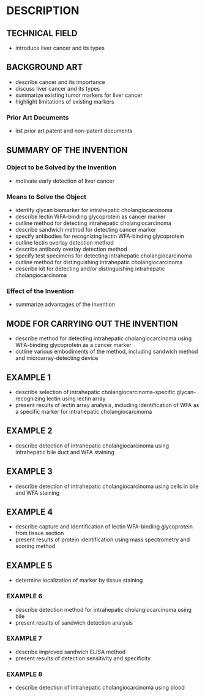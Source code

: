 # DESCRIPTION

## TECHNICAL FIELD

- introduce liver cancer and its types

## BACKGROUND ART

- describe cancer and its importance
- discuss liver cancer and its types
- summarize existing tumor markers for liver cancer
- highlight limitations of existing markers

### Prior Art Documents

- list prior art patent and non-patent documents

## SUMMARY OF THE INVENTION

### Object to be Solved by the Invention

- motivate early detection of liver cancer

### Means to Solve the Object

- identify glycan biomarker for intrahepatic cholangiocarcinoma
- describe lectin WFA-binding glycoprotein as cancer marker
- outline method for detecting intrahepatic cholangiocarcinoma
- describe sandwich method for detecting cancer marker
- specify antibodies for recognizing lectin WFA-binding glycoprotein
- outline lectin overlay detection method
- describe antibody overlay detection method
- specify test specimens for detecting intrahepatic cholangiocarcinoma
- outline method for distinguishing intrahepatic cholangiocarcinoma
- describe kit for detecting and/or distinguishing intrahepatic cholangiocarcinoma

### Effect of the Invention

- summarize advantages of the invention

## MODE FOR CARRYING OUT THE INVENTION

- describe method for detecting intrahepatic cholangiocarcinoma using WFA-binding glycoprotein as a cancer marker
- outline various embodiments of the method, including sandwich method and microarray-detecting device

## EXAMPLE 1

- describe selection of intrahepatic cholangiocarcinoma-specific glycan-recognizing lectin using lectin array
- present results of lectin array analysis, including identification of WFA as a specific marker for intrahepatic cholangiocarcinoma

## EXAMPLE 2

- describe detection of intrahepatic cholangiocarcinoma using intrahepatic bile duct and WFA staining

## EXAMPLE 3

- describe detection of intrahepatic cholangiocarcinoma using cells in bile and WFA staining

## EXAMPLE 4

- describe capture and identification of lectin WFA-binding glycoprotein from tissue section
- present results of protein identification using mass spectrometry and scoring method

## EXAMPLE 5

- determine localization of marker by tissue staining

### EXAMPLE 6

- describe detection method for intrahepatic cholangiocarcinoma using bile
- present results of sandwich detection analysis

### EXAMPLE 7

- describe improved sandwich ELISA method
- present results of detection sensitivity and specificity

### EXAMPLE 8

- describe detection of intrahepatic cholangiocarcinoma using blood


